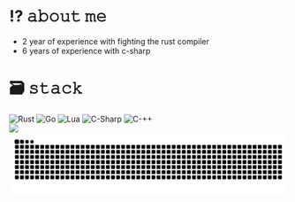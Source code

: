 # ⁉️ 𝚊𝚋𝚘𝚞𝚝 𝚖𝚎
- 2 year of experience with fighting the rust compiler
- 6 years of experience with c-sharp

# 🗃️ 𝚜𝚝𝚊𝚌𝚔
<div align="left">
  <img src="https://img.shields.io/badge/Rust-000000?style=for-the-badge&logo=rust&logoColor=white" alt="Rust">
  <img src="https://img.shields.io/badge/Go-00ADD8?style=for-the-badge&logo=go&logoColor=white" alt="Go">
  <img src="https://img.shields.io/badge/Lua-2C2D72?style=for-the-badge&logo=lua&logoColor=white" alt="Lua">
  <img src="https://img.shields.io/badge/C--Sharp-682876?style=for-the-badge&logo=sharp&logoColor=white" alt="C-Sharp">
  <img src="https://img.shields.io/badge/c++-%2300599C.svg?style=for-the-badge&logo=c%2B%2B&logoColor=white" alt="C-++">
</div>

<img src="https://github-readme-stats.vercel.app/api?username=kietelmuis&theme=dark&hide_border=true">

<picture>
    <source media="(prefers-color-scheme: dark)" srcset="https://raw.githubusercontent.com/kietelmuis/kietelmuis/output/github-snake-dark.svg" />
    <img alt="github-snake" src="https://raw.githubusercontent.com/kietelmuis/kietelmuis/output/github-snake.svg" />
</picture>
